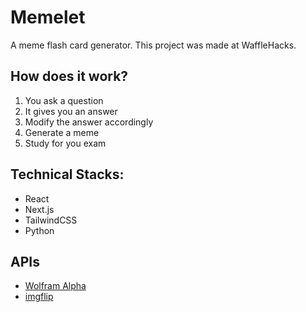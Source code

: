 # Memelet
A meme flash card generator. This project was made at WaffleHacks. 

## How does it work?
1. You ask a question
2. It gives you an answer
3. Modify the answer accordingly
4. Generate a meme
5. Study for you exam

## Technical Stacks:
* React
* Next.js
* TailwindCSS
* Python

## APIs
* [Wolfram Alpha](https://www.wolframalpha.com)
* [imgflip](https://imgflip.com)
